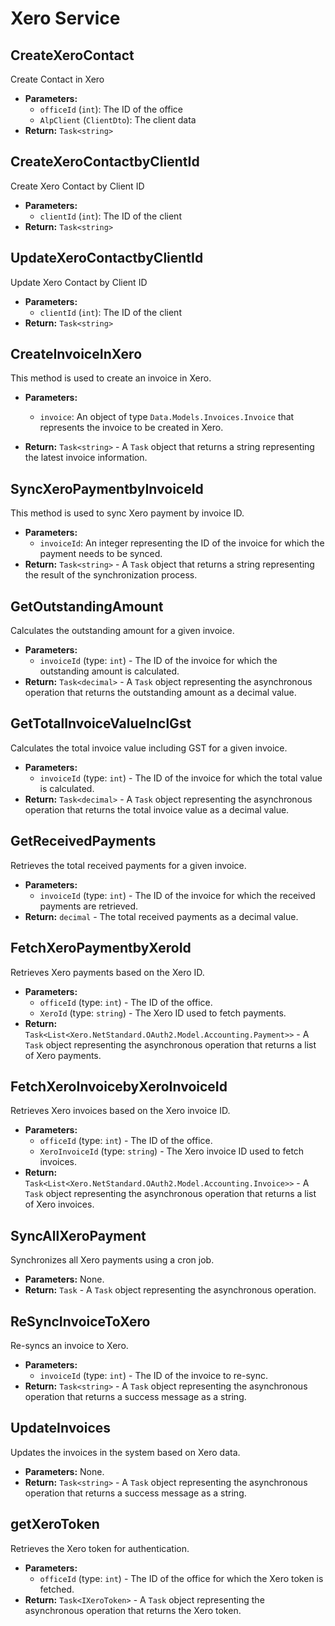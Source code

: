 # Xero Service
## CreateXeroContact
Create Contact in Xero
- **Parameters:**
    - `officeId` (`int`): The ID of the office
    - `AlpClient` (`ClientDto`): The client data
- **Return:** `Task<string>`

## CreateXeroContactbyClientId
Create Xero Contact by Client ID
- **Parameters:**
    - `clientId` (`int`): The ID of the client
- **Return:** `Task<string>`

## UpdateXeroContactbyClientId
Update Xero Contact by Client ID
- **Parameters:**
    - `clientId` (`int`): The ID of the client
- **Return:** `Task<string>`



## CreateInvoiceInXero
This method is used to create an invoice in Xero.
- **Parameters:**
    - `invoice`: An object of type `Data.Models.Invoices.Invoice` that represents the invoice to be created in Xero.

- **Return:** `Task<string>` - A `Task` object that returns a string representing the latest invoice information.

## SyncXeroPaymentbyInvoiceId
This method is used to sync Xero payment by invoice ID.
- **Parameters:**
    - `invoiceId`: An integer representing the ID of the invoice for which the payment needs to be synced.
- **Return:** `Task<string>` - A `Task` object that returns a string representing the result of the synchronization process.



## GetOutstandingAmount
Calculates the outstanding amount for a given invoice.
- **Parameters:**
    - `invoiceId` (type: `int`) - The ID of the invoice for which the outstanding amount is calculated.
- **Return:** `Task<decimal>` - A `Task` object representing the asynchronous operation that returns the outstanding amount as a decimal value.

## GetTotalInvoiceValueInclGst
Calculates the total invoice value including GST for a given invoice.
- **Parameters:**
    - `invoiceId` (type: `int`) - The ID of the invoice for which the total value is calculated.
- **Return:** `Task<decimal>` - A `Task` object representing the asynchronous operation that returns the total invoice value as a decimal value.

## GetReceivedPayments
Retrieves the total received payments for a given invoice.
- **Parameters:**
    - `invoiceId` (type: `int`) - The ID of the invoice for which the received payments are retrieved.
- **Return:** `decimal` - The total received payments as a decimal value.


## FetchXeroPaymentbyXeroId
Retrieves Xero payments based on the Xero ID.
- **Parameters:**
    - `officeId` (type: `int`) - The ID of the office.
    - `XeroId` (type: `string`) - The Xero ID used to fetch payments.
- **Return:** `Task<List<Xero.NetStandard.OAuth2.Model.Accounting.Payment>>` - A `Task` object representing the asynchronous operation that returns a list of Xero payments.

## FetchXeroInvoicebyXeroInvoiceId
Retrieves Xero invoices based on the Xero invoice ID.
- **Parameters:**
    - `officeId` (type: `int`) - The ID of the office.
    - `XeroInvoiceId` (type: `string`) - The Xero invoice ID used to fetch invoices.
- **Return:** `Task<List<Xero.NetStandard.OAuth2.Model.Accounting.Invoice>>` - A `Task` object representing the asynchronous operation that returns a list of Xero invoices.

## SyncAllXeroPayment
Synchronizes all Xero payments using a cron job.
- **Parameters:** None.
- **Return:** `Task` - A `Task` object representing the asynchronous operation.

## ReSyncInvoiceToXero
Re-syncs an invoice to Xero.
- **Parameters:**
    - `invoiceId` (type: `int`) - The ID of the invoice to re-sync.
- **Return:** `Task<string>` - A `Task` object representing the asynchronous operation that returns a success message as a string.

## UpdateInvoices
Updates the invoices in the system based on Xero data.
- **Parameters:** None.
- **Return:** `Task<string>` - A `Task` object representing the asynchronous operation that returns a success message as a string.

## getXeroToken
Retrieves the Xero token for authentication.
- **Parameters:**
    - `officeId` (type: `int`) - The ID of the office for which the Xero token is fetched.
- **Return:** `Task<IXeroToken>` - A `Task` object representing the asynchronous operation that returns the Xero token.

